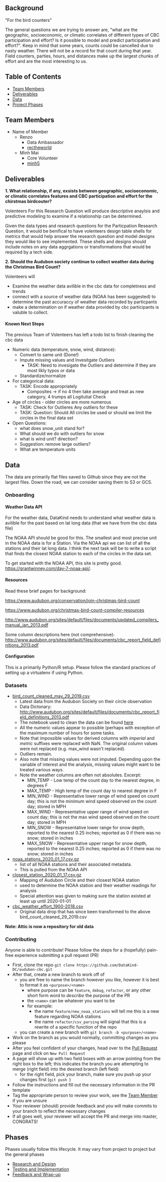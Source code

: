 ## Background
"For the bird counters"

The general questions we are trying to answer are, "what are the geographic, socioeconomic, or climatic correlates of different types of CBC participation and effort? Is it possible to model and predict participation and effort?".  Keep in mind that some years, counts could be cancelled due to nasty weather. There will not be a record for that count during that year.  Field counters, parties, hours, and distances make up the largest chunks of effort and are the most interesting to us.


## Table of Contents
- [Team Members](#team-members)
- [Deliverables](#deliverables)
- [Data](#data)
- [Project Phases](#phases)

## Team Members
- Name of Member
  - Renzo
    - Data Ambassador
    - [rectheworld](https://github.com/rectheworld)
  - Minh Mai
     - Core Volunteer
     - [minh5](https://github.com/minh5)


## Deliverables
__1. What relationship, if any, exsists between geographic, socioeconomic, or climatic correlates features and CBC participation and effort for the chirstmas birdcouter?__

  Volenteers For this Research Question will produce descriptive anaylsis and predictive modeling to examine if a relationship can be determined.

Given the data types and research questions for the Particpation Research Question, it would be benifical to have volenteers design table shells for metrics that would help answer the research question and model designs they would like to see implemented. These shells and designs should include notes on any data aggrgations or transformations that would be required by a tech side.

 __2. Should the Audubon society continue to collect weather data during the Christmas Bird Count?__

   Volenteers will
   - Examine the weather data avilible in the cbc data for completness and trends
   - connect with a source of weather data (NOAA has been suggested) to determine the past accuraccy of weather data recorded by particpants
   - make a determination on if weather data provided by cbc participants is valuble to collect.

#### Known Next Steps
The previous Team of Volenteers has left a todo list to finish cleaning the cbc data
  - Numeric data (temperature, snow, wind, distance):
    - Convert to same unit (Done!)
    - Impute missing values and Invesitgate Outliers
      - TASK: Need to invesigate the Outliers and determine if they are most likly typos or data
    - Standardize/normalize
  - For categorical data:
    - TASK: Encode appropriately
       - Composites -> if no 4 then take average and treat as new category, 4 trumps all
 Logitutial Check
  - Age of circles - older circles are more numerous
    - TASK: Check for Outlieres Any outliers for these
    - TASK: Question: Should All circles be used or should we limit the circles in the final data set
  - Open Questions:
    - what does snow_unit stand for?
    - What should we do with outliers for snow
    - what is wind unit? direction?
    - Suggestion: remove large outliers?
    - What are temperature units

## Data

The data are primarily flat files saved to Github since they are not the largest files. Down the road, we can consider saving them to S3 or GCS.

### Onboarding
#### Weather Data API
  For the weather data, DataKind needs to understand what weather data is avilible for the past based on lat long data (that we have from the cbc data file)

The NOAA API should be good for this. The smallest and most precise unit in the NOAA data is for a Station. Via the NOAA api we can list of all the stations and their lat long data. I think the next task will be to write a script that finds the closest NOAA station to each of the circles in the data set.

To get started with the NOAA API, this site is pretty good. https://grantwinney.com/day-7-noaa-api/.

#### Resources
Read these brief pages for background:

https://www.audubon.org/conservation/join-christmas-bird-count

https://www.audubon.org/christmas-bird-count-compiler-resources

http://www.audubon.org/sites/default/files/documents/updated_compilers_manual_jan_2013.pdf

Some column descriptions here (not comprehensive):
http://www.audubon.org/sites/default/files/documents/cbc_report_field_definitions_2013.pdf


#### Configuration
This is a primarily Python/R setup. Please follow the standard practices of setting up a virtualenv if using Python.

### Datasets
- [bird_count_cleaned_may_29_2019.csv](bird_count_cleaned_may_29_2019.csv)
  - Latest data from the Audubon Society on their circle observation
  - Data Dictonary: http://www.audubon.org/sites/default/files/documents/cbc_report_field_definitions_2013.pdf
  - The notebook used to clean the data can be found [here](https://github.com/DataKind-DC/audubon-cbc/blob/master/audubon_world.ipynb)
  - All the numeric values appear to possible (perhaps with exception of the maximum number of hours for some tasks.
  - Note that impossible values for derived columns with _imperial_ and _metric_ suffixes were replaced with NaN. The original column values were not replaced (e.g. max_wind wasn't replaced).
  - Outliers remain.
  - Also note that missing values were not imputed. Depending upon the variable of interest and the analysis, missing values might want to be treated various ways.
  - Note the weather columns are often not absolutes. Excerpt:
    - MIN_TEMP - Low temp of the count day to the nearest degree, in degrees F
    - MAX_TEMP - High temp of the count day to nearest degree in F
    - MIN_WIND - Representative lower range of wind speed on count day; this is not the minimum wind speed observed on the count day; stored in MPH
    - MAX_WIND - Representative upper range of wind speed on count day; this is not the max wind speed observed on the count day; stored in MPH
    - MIN_SNOW - Representative lower range for snow depth, reported to the nearest 0.25 inches; reported as 0 if there was no snow; stored in inches
    - MAX_SNOW - Representative upper range for snow depth, reported to the nearest 0.25 inches;
    reported as 0 if there was no snow; stored in inches
- [noaa_stations_2020_01_17.csv.gz](noaa_stations.csv)
  - list of all NOAA stations and their associated metadata.
  - This is pulled from the NOAA API
- [closest_station_2020_01_17.csv.gz](output.csv)
  - Mapping of Audubon Circle and their closest NOAA station
  - used to determine the NOAA station and their weather readings for analysis
  - Special attention was given to making sure the station existed at least up until 2020-01-01
- [cbc_weather_effort_1900-2018.csv](cbc_weather_effort_1900-2018.csv)
  - Original data drop that has since been transformed to the above bird_count_cleaned_29_2019.csv

**Note:  Attic is now a repository for old data**

### Contributing
Anyone is able to contribute! Please follow the steps for a (hopefully) pain-free experience submitting a pull request (PR)
- First, clone the repo `git clone https://github.com/DataKind-DC/audubon-cbc.git`
- After that, create a new branch to work off of
  - you are free to name the branch however you like, however it is best to format it as `<purpose>/<name>`
    - where purpose can be `feature`, `debug`, `refactor`, or any other short form word to _describe_ the purpose of the PR
    - the `<name>` can be whatever you want to be
    - for example:
      - the name `feature/new_noaa_stations` will tell me this is a new feature regarding NOAA stations
      - the name `refactor/csv_parsing` will signal that this is a rewrite of a specific function of the repo
  - you can create a new branch with `git branch -b <purpose>/<name>`
- Work on the branch as you would normally, committing changes as you please
- After you feel confident of your changes, head over to the [Pull Request](https://github.com/DataKind-DC/audubon-cbc/pulls) page
  and click on `New Pull Request`
- A page will show up with two field boxes with an arrow pointing from the right box to the left; this indicates the branch you are
  attempting to merge (right field) into the desired branch (left field)
  - for the right field, pick your branch, make sure you push up your changes first (`git push `)
- Follow the instructions and fill out the necessary information in the PR template
- Tag the appropriate person to review your work, see the [Team Member](#team-members) if you are unsure
- Your reviewer (should) provide feedback and you will make commits to your branch to reflect the necessary changes
- If all goes well, your reviewer will accept the PR and merge into master, CONGRATS!


## Phases
Phases usually follow this lifecycle. It may vary from project to project but the general phases
- [Research and Design](#research-and-design)
- [Testing and Implementation](#testing-and-implementation)
- [Feedback and Wrap-up](#feedback-and-wrap-up)
